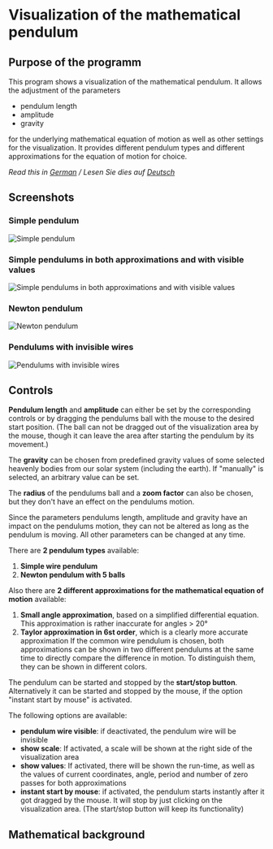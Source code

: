# Visualization of the mathematical pendulum

## Purpose of the programm

This program shows a visualization of the mathematical pendulum. It allows the adjustment of the parameters
- pendulum length
- amplitude
- gravity

for the underlying mathematical equation of motion as well as other settings for the visualization. It provides different pendulum types and different approximations for the equation of motion for choice. 

*Read this in [German](README.de.md) / Lesen Sie dies auf [Deutsch](README.de.md)*

## Screenshots

### Simple pendulum
![Simple pendulum](https://i.imgur.com/gKjomPu.png)

### Simple pendulums in both approximations and with visible values
![Simple pendulums in both approximations and with visible values](https://i.imgur.com/bBzF83o.png)

### Newton pendulum
![Newton pendulum](https://i.imgur.com/pVR2XCE.png)

### Pendulums with invisible wires
![Pendulums with invisible wires](https://i.imgur.com/ZgyH7l4.png)

## Controls 

**Pendulum length** and **amplitude** can either be set by the corresponding controls or by dragging the pendulums ball with the mouse to the desired start position. (The ball can not be dragged out of the visualization area by the mouse, though it can leave the area after starting the pendulum by its movement.)

The **gravity** can be chosen from predefined gravity values of some selected heavenly bodies from our solar system (including the earth). If "manually" is selected, an arbitrary value can be set.

The **radius** of the pendulums ball and a **zoom factor** can also be chosen, but they don't have an effect on the pendulums motion.

Since the parameters pendulums length, amplitude and gravity have an impact on the pendulums motion, they can not be altered as long as the pendulum is moving. All other parameters can be changed at any time.

There are **2 pendulum types** available: 
1. **Simple wire pendulum** 
2. **Newton pendulum with 5 balls**

Also there are **2 different approximations for the mathematical equation of motion** available:
1. **Small angle approximation**, based on a simplified differential equation. This approximation is rather inaccurate for angles > 20°
2. **Taylor approximation in 6st order**, which is a clearly more accurate approximation
If the common wire pendulum is chosen, both approximations can be shown in two different pendulums at the same time to directly compare the difference in motion. To distinguish them, they can be shown in different colors. 

The pendulum can be started and stopped by the **start/stop button**. Alternatively it can be started and stopped by the mouse, if the option "instant start by mouse" is activated.

The following options are available:
- **pendulum wire visible**: if deactivated, the pendulum wire will be invisible
- **show scale**: If activated, a scale will be shown at the right side of the visualization area
- **show values**: If activated, there will be shown the run-time, as well as the values of current coordinates, angle, period and number of zero passes for both approximations
- **instant start by mouse**: if activated, the pendulum starts instantly after it got dragged by the mouse. It will stop by just clicking on the visualization area. (The start/stop button will keep its functionality)

## Mathematical background
